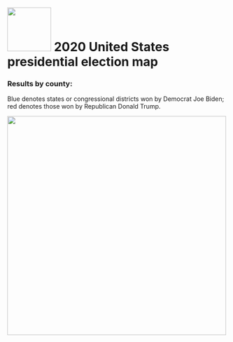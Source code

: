 # <img src="https://raw.githubusercontent.com/shamilkhan/us_election_map/master/src/data/election2020-line.svg" width="100px" /> 2020 United States presidential election map

### Results by county:
Blue denotes states or congressional districts won by Democrat Joe Biden; red denotes those won by Republican Donald Trump.

<img src="https://upload.wikimedia.org/wikipedia/commons/5/59/United_States_presidential_election_results_by_county%2C_2020.svg" width="500px" />
